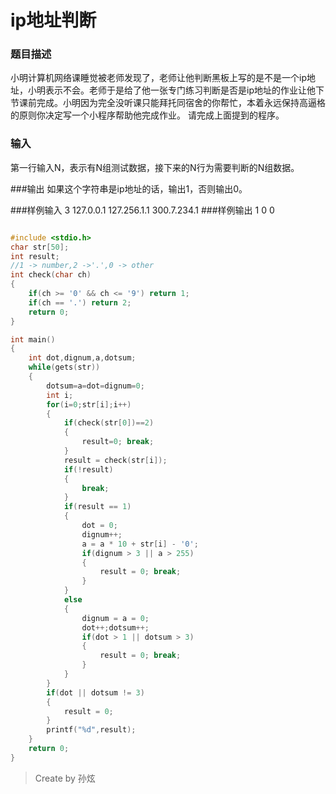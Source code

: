 # ip地址判断
### 题目描述
小明计算机网络课睡觉被老师发现了，老师让他判断黑板上写的是不是一个ip地址，小明表示不会。老师于是给了他一张专门练习判断是否是ip地址的作业让他下节课前完成。小明因为完全没听课只能拜托同宿舍的你帮忙，本着永远保持高逼格的原则你决定写一个小程序帮助他完成作业。
请完成上面提到的程序。
### 输入
第一行输入N，表示有N组测试数据，接下来的N行为需要判断的N组数据。

###输出
如果这个字符串是ip地址的话，输出1，否则输出0。

###样例输入
3
127.0.0.1
127.256.1.1
300.7.234.1
###样例输出
1
0
0

```c

#include <stdio.h>
char str[50];
int result;
//1 -> number,2 ->'.',0 -> other
int check(char ch)
{
    if(ch >= '0' && ch <= '9') return 1;
    if(ch == '.') return 2;
    return 0;
}

int main()
{
    int dot,dignum,a,dotsum;
    while(gets(str))
    {
        dotsum=a=dot=dignum=0;
        int i;
        for(i=0;str[i];i++)
        {
            if(check(str[0])==2)
            {
                result=0; break;
            }
            result = check(str[i]);
            if(!result)
            {
                break;
            }
            if(result == 1)
            {
                dot = 0;
                dignum++;
                a = a * 10 + str[i] - '0';
                if(dignum > 3 || a > 255)
                {
                    result = 0; break;
                }
            }
            else
            {
                dignum = a = 0;
                dot++;dotsum++;
                if(dot > 1 || dotsum > 3)
                {
                    result = 0; break;
                }
            }
        }
        if(dot || dotsum != 3)
        {
            result = 0;
        }
        printf("%d",result);
    }
    return 0;
}

```

> Create by 孙炫


